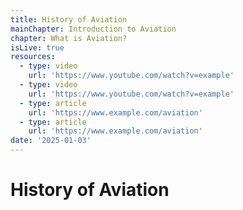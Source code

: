 ```yaml
---
title: History of Aviation
mainChapter: Introduction to Aviation
chapter: What is Aviation?
isLive: true
resources:
  - type: video
    url: 'https://www.youtube.com/watch?v=example'
  - type: video
    url: 'https://www.youtube.com/watch?v=example'
  - type: article
    url: 'https://www.example.com/aviation'
  - type: article
    url: 'https://www.example.com/aviation'
date: '2025-01-03'
---
```


# History of Aviation
